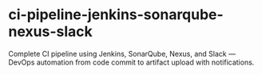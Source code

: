 # ci-pipeline-jenkins-sonarqube-nexus-slack
Complete CI pipeline using Jenkins, SonarQube, Nexus, and Slack — DevOps automation from code commit to artifact upload with notifications.
